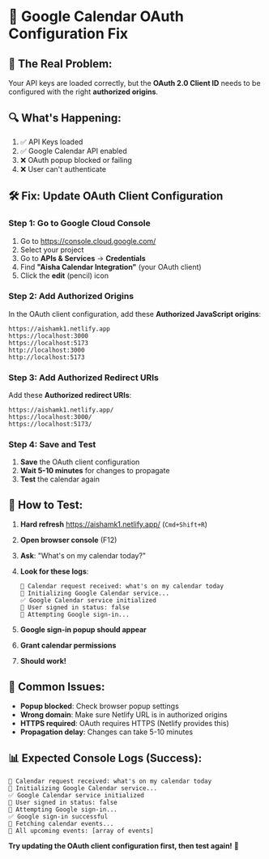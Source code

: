 # 🔧 Google Calendar OAuth Configuration Fix

## 🐛 **The Real Problem:**

Your API keys are loaded correctly, but the **OAuth 2.0 Client ID** needs to be configured with the right **authorized origins**.

## 🔍 **What's Happening:**

1. ✅ API Keys loaded
2. ✅ Google Calendar API enabled  
3. ❌ OAuth popup blocked or failing
4. ❌ User can't authenticate

## 🛠️ **Fix: Update OAuth Client Configuration**

### **Step 1: Go to Google Cloud Console**
1. Go to https://console.cloud.google.com/
2. Select your project
3. Go to **APIs & Services** → **Credentials**
4. Find **"Aisha Calendar Integration"** (your OAuth client)
5. Click the **edit** (pencil) icon

### **Step 2: Add Authorized Origins**
In the OAuth client configuration, add these **Authorized JavaScript origins**:

```
https://aishamk1.netlify.app
https://localhost:3000
https://localhost:5173
http://localhost:3000
http://localhost:5173
```

### **Step 3: Add Authorized Redirect URIs**
Add these **Authorized redirect URIs**:

```
https://aishamk1.netlify.app/
https://localhost:3000/
https://localhost:5173/
```

### **Step 4: Save and Test**
1. **Save** the OAuth client configuration
2. **Wait 5-10 minutes** for changes to propagate
3. **Test** the calendar again

## 🧪 **How to Test:**

1. **Hard refresh** https://aishamk1.netlify.app/ (`Cmd+Shift+R`)
2. **Open browser console** (F12)
3. **Ask**: "What's on my calendar today?"
4. **Look for these logs**:
   ```
   📅 Calendar request received: what's on my calendar today
   🔄 Initializing Google Calendar service...
   ✅ Google Calendar service initialized
   🔐 User signed in status: false
   🔑 Attempting Google sign-in...
   ```

5. **Google sign-in popup should appear**
6. **Grant calendar permissions**
7. **Should work!**

## 🚨 **Common Issues:**

- **Popup blocked**: Check browser popup settings
- **Wrong domain**: Make sure Netlify URL is in authorized origins
- **HTTPS required**: OAuth requires HTTPS (Netlify provides this)
- **Propagation delay**: Changes can take 5-10 minutes

## 📊 **Expected Console Logs (Success):**

```
📅 Calendar request received: what's on my calendar today
🔄 Initializing Google Calendar service...
✅ Google Calendar service initialized
🔐 User signed in status: false
🔑 Attempting Google sign-in...
✅ Google sign-in successful
📅 Fetching calendar events...
📅 All upcoming events: [array of events]
```

**Try updating the OAuth client configuration first, then test again!** 🔧
